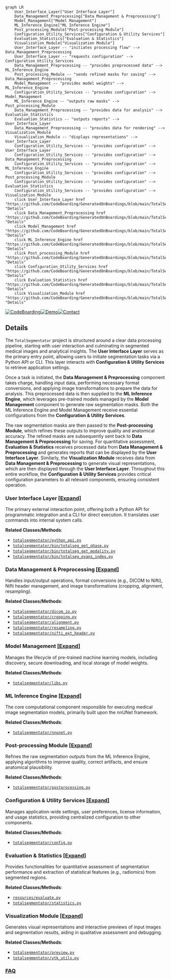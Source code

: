 ```mermaid
graph LR
    User_Interface_Layer["User Interface Layer"]
    Data_Management_Preprocessing["Data Management & Preprocessing"]
    Model_Management["Model Management"]
    ML_Inference_Engine["ML Inference Engine"]
    Post_processing_Module["Post-processing Module"]
    Configuration_Utility_Services["Configuration & Utility Services"]
    Evaluation_Statistics["Evaluation & Statistics"]
    Visualization_Module["Visualization Module"]
    User_Interface_Layer -- "initiates processing flow" --> Data_Management_Preprocessing
    User_Interface_Layer -- "requests configuration" --> Configuration_Utility_Services
    Data_Management_Preprocessing -- "provides preprocessed data" --> ML_Inference_Engine
    Post_processing_Module -- "sends refined masks for saving" --> Data_Management_Preprocessing
    Model_Management -- "provides model weights" --> ML_Inference_Engine
    Configuration_Utility_Services -- "provides configuration" --> Model_Management
    ML_Inference_Engine -- "outputs raw masks" --> Post_processing_Module
    Data_Management_Preprocessing -- "provides data for analysis" --> Evaluation_Statistics
    Evaluation_Statistics -- "outputs reports" --> User_Interface_Layer
    Data_Management_Preprocessing -- "provides data for rendering" --> Visualization_Module
    Visualization_Module -- "displays representations" --> User_Interface_Layer
    Configuration_Utility_Services -- "provides configuration" --> User_Interface_Layer
    Configuration_Utility_Services -- "provides configuration" --> Data_Management_Preprocessing
    Configuration_Utility_Services -- "provides configuration" --> ML_Inference_Engine
    Configuration_Utility_Services -- "provides configuration" --> Post_processing_Module
    Configuration_Utility_Services -- "provides configuration" --> Evaluation_Statistics
    Configuration_Utility_Services -- "provides configuration" --> Visualization_Module
    click User_Interface_Layer href "https://github.com/CodeBoarding/GeneratedOnBoardings/blob/main/TotalSegmentator/User_Interface_Layer.md" "Details"
    click Data_Management_Preprocessing href "https://github.com/CodeBoarding/GeneratedOnBoardings/blob/main/TotalSegmentator/Data_Management_Preprocessing.md" "Details"
    click Model_Management href "https://github.com/CodeBoarding/GeneratedOnBoardings/blob/main/TotalSegmentator/Model_Management.md" "Details"
    click ML_Inference_Engine href "https://github.com/CodeBoarding/GeneratedOnBoardings/blob/main/TotalSegmentator/ML_Inference_Engine.md" "Details"
    click Post_processing_Module href "https://github.com/CodeBoarding/GeneratedOnBoardings/blob/main/TotalSegmentator/Post_processing_Module.md" "Details"
    click Configuration_Utility_Services href "https://github.com/CodeBoarding/GeneratedOnBoardings/blob/main/TotalSegmentator/Configuration_Utility_Services.md" "Details"
    click Evaluation_Statistics href "https://github.com/CodeBoarding/GeneratedOnBoardings/blob/main/TotalSegmentator/Evaluation_Statistics.md" "Details"
    click Visualization_Module href "https://github.com/CodeBoarding/GeneratedOnBoardings/blob/main/TotalSegmentator/Visualization_Module.md" "Details"
```

[![CodeBoarding](https://img.shields.io/badge/Generated%20by-CodeBoarding-9cf?style=flat-square)](https://github.com/CodeBoarding/GeneratedOnBoardings)[![Demo](https://img.shields.io/badge/Try%20our-Demo-blue?style=flat-square)](https://www.codeboarding.org/demo)[![Contact](https://img.shields.io/badge/Contact%20us%20-%20contact@codeboarding.org-lightgrey?style=flat-square)](mailto:contact@codeboarding.org)

## Details

The `TotalSegmentator` project is structured around a clear data processing pipeline, starting with user interaction and culminating in segmented medical images and analytical insights. The **User Interface Layer** serves as the primary entry point, allowing users to initiate segmentation tasks via a Python API or CLI. This layer interacts with **Configuration & Utility Services** to retrieve application settings.

Once a task is initiated, the **Data Management & Preprocessing** component takes charge, handling input data, performing necessary format conversions, and applying image transformations to prepare the data for analysis. This preprocessed data is then supplied to the **ML Inference Engine**, which leverages pre-trained models managed by the **Model Management** component to generate raw segmentation masks. Both the ML Inference Engine and Model Management receive essential configurations from the **Configuration & Utility Services**.

The raw segmentation masks are then passed to the **Post-processing Module**, which refines these outputs to improve quality and anatomical accuracy. The refined masks are subsequently sent back to **Data Management & Preprocessing** for saving. For quantitative assessment, **Evaluation & Statistics** receives processed data from **Data Management & Preprocessing** and generates reports that can be displayed by the **User Interface Layer**. Similarly, the **Visualization Module** receives data from **Data Management & Preprocessing** to generate visual representations, which are then displayed through the **User Interface Layer**. Throughout this entire workflow, the **Configuration & Utility Services** provides critical configuration parameters to all relevant components, ensuring consistent operation.

### User Interface Layer [[Expand]](./User_Interface_Layer.md)
The primary external interaction point, offering both a Python API for programmatic integration and a CLI for direct execution. It translates user commands into internal system calls.


**Related Classes/Methods**:

- <a href="https://github.com/wasserth/TotalSegmentator/blob/master/totalsegmentator/python_api.py" target="_blank" rel="noopener noreferrer">`totalsegmentator/python_api.py`</a>
- <a href="https://github.com/wasserth/TotalSegmentator/blob/master/totalsegmentator/bin/totalseg_get_phase.py" target="_blank" rel="noopener noreferrer">`totalsegmentator/bin/totalseg_get_phase.py`</a>
- <a href="https://github.com/wasserth/TotalSegmentator/blob/master/totalsegmentator/bin/totalseg_get_modality.py" target="_blank" rel="noopener noreferrer">`totalsegmentator/bin/totalseg_get_modality.py`</a>
- <a href="https://github.com/wasserth/TotalSegmentator/blob/master/totalsegmentator/bin/totalseg_evans_index.py" target="_blank" rel="noopener noreferrer">`totalsegmentator/bin/totalseg_evans_index.py`</a>


### Data Management & Preprocessing [[Expand]](./Data_Management_Preprocessing.md)
Handles input/output operations, format conversions (e.g., DICOM to Nifti), Nifti header management, and image transformations (cropping, alignment, resampling).


**Related Classes/Methods**:

- <a href="https://github.com/wasserth/TotalSegmentator/blob/master/totalsegmentator/dicom_io.py" target="_blank" rel="noopener noreferrer">`totalsegmentator/dicom_io.py`</a>
- <a href="https://github.com/wasserth/TotalSegmentator/blob/master/totalsegmentator/cropping.py" target="_blank" rel="noopener noreferrer">`totalsegmentator/cropping.py`</a>
- <a href="https://github.com/wasserth/TotalSegmentator/blob/master/totalsegmentator/alignment.py" target="_blank" rel="noopener noreferrer">`totalsegmentator/alignment.py`</a>
- <a href="https://github.com/wasserth/TotalSegmentator/blob/master/totalsegmentator/resampling.py" target="_blank" rel="noopener noreferrer">`totalsegmentator/resampling.py`</a>
- <a href="https://github.com/wasserth/TotalSegmentator/blob/master/totalsegmentator/nifti_ext_header.py" target="_blank" rel="noopener noreferrer">`totalsegmentator/nifti_ext_header.py`</a>


### Model Management [[Expand]](./Model_Management.md)
Manages the lifecycle of pre-trained machine learning models, including discovery, secure downloading, and local storage of model weights.


**Related Classes/Methods**:

- <a href="https://github.com/wasserth/TotalSegmentator/blob/master/totalsegmentator/libs.py" target="_blank" rel="noopener noreferrer">`totalsegmentator/libs.py`</a>


### ML Inference Engine [[Expand]](./ML_Inference_Engine.md)
The core computational component responsible for executing medical image segmentation models, primarily built upon the nnUNet framework.


**Related Classes/Methods**:

- <a href="https://github.com/wasserth/TotalSegmentator/blob/master/totalsegmentator/nnunet.py" target="_blank" rel="noopener noreferrer">`totalsegmentator/nnunet.py`</a>


### Post-processing Module [[Expand]](./Post_processing_Module.md)
Refines the raw segmentation outputs from the ML Inference Engine, applying algorithms to improve quality, correct artifacts, and ensure anatomical plausibility.


**Related Classes/Methods**:

- <a href="https://github.com/wasserth/TotalSegmentator/blob/master/totalsegmentator/postprocessing.py" target="_blank" rel="noopener noreferrer">`totalsegmentator/postprocessing.py`</a>


### Configuration & Utility Services [[Expand]](./Configuration_Utility_Services.md)
Manages application-wide settings, user preferences, license information, and usage statistics, providing centralized configuration to other components.


**Related Classes/Methods**:

- <a href="https://github.com/wasserth/TotalSegmentator/blob/master/totalsegmentator/config.py" target="_blank" rel="noopener noreferrer">`totalsegmentator/config.py`</a>


### Evaluation & Statistics [[Expand]](./Evaluation_Statistics.md)
Provides functionalities for quantitative assessment of segmentation performance and extraction of statistical features (e.g., radiomics) from segmented regions.


**Related Classes/Methods**:

- <a href="https://github.com/wasserth/TotalSegmentator/blob/master/resources/evaluate.py" target="_blank" rel="noopener noreferrer">`resources/evaluate.py`</a>
- <a href="https://github.com/wasserth/TotalSegmentator/blob/master/totalsegmentator/statistics.py" target="_blank" rel="noopener noreferrer">`totalsegmentator/statistics.py`</a>


### Visualization Module [[Expand]](./Visualization_Module.md)
Generates visual representations and interactive previews of input images and segmentation results, aiding in qualitative assessment and debugging.


**Related Classes/Methods**:

- <a href="https://github.com/wasserth/TotalSegmentator/blob/master/totalsegmentator/preview.py" target="_blank" rel="noopener noreferrer">`totalsegmentator/preview.py`</a>
- <a href="https://github.com/wasserth/TotalSegmentator/blob/master/totalsegmentator/vtk_utils.py" target="_blank" rel="noopener noreferrer">`totalsegmentator/vtk_utils.py`</a>




### [FAQ](https://github.com/CodeBoarding/GeneratedOnBoardings/tree/main?tab=readme-ov-file#faq)